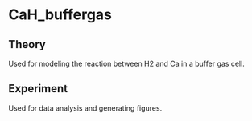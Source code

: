 # CaH_buffergas
## Theory
Used for modeling the reaction between H2 and Ca in a buffer gas cell. 


## Experiment
Used for data analysis and generating figures. 
